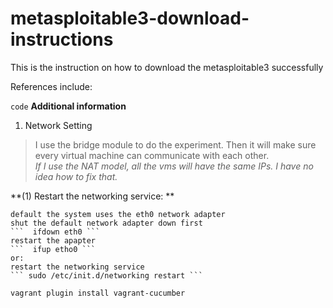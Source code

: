 # metasploitable3-download-instructions
This is the instruction on how to download the metasploitable3 successfully



References include:

``` code ```
**Additional information**

1. Network Setting
  > I use the bridge module to do the experiment. Then it will make sure every virtual machine can communicate with each other.     
  *If I use the NAT model, all the vms will have the same IPs. I have no idea how to fix that.* 
  
  **(1) Restart the networking service: **
  
    default the system uses the eth0 network adapter
    shut the default network adapter down first
    ```  ifdown eth0 ```
    restart the apapter
    ```  ifup etho0 ```
    or:
    restart the networking service
    ``` sudo /etc/init.d/networking restart ```
  



```vagrant plugin install vagrant-cucumber```


